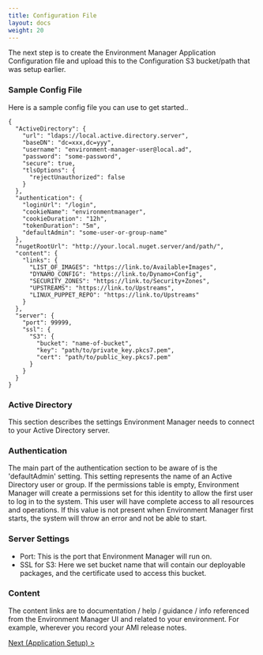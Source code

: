 ```yaml
---
title: Configuration File
layout: docs
weight: 20
---
```


The next step is to create the Environment Manager Application Configuration file and upload this to the Configuration S3 bucket/path that was setup earlier.

### Sample Config File

Here is a sample config file you can use to get started..

```
{
  "ActiveDirectory": {
    "url": "ldaps://local.active.directory.server",
    "baseDN": "dc=xxx,dc=yyy",
    "username": "environment-manager-user@local.ad",
    "password": "some-password",
    "secure": true,
    "tlsOptions": {
      "rejectUnauthorized": false
    }
  },
  "authentication": {
    "loginUrl": "/login",
    "cookieName": "environmentmanager",
    "cookieDuration": "12h",
    "tokenDuration": "5m",
    "defaultAdmin": "some-user-or-group-name"
  },
  "nugetRootUrl": "http://your.local.nuget.server/and/path/",
  "content": {
    "links": {
      "LIST_OF_IMAGES": "https://link.to/Available+Images",
      "DYNAMO_CONFIG": "https://link.to/Dynamo+Config",
      "SECURITY_ZONES": "https://link.to/Security+Zones",
      "UPSTREAMS": "https://link.to/Upstreams",
      "LINUX_PUPPET_REPO": "https://link.to/Upstreams"
    }
  },
  "server": {
    "port": 99999,
    "ssl": {
      "S3": {
        "bucket": "name-of-bucket",
        "key": "path/to/private_key.pkcs7.pem",
        "cert": "path/to/public_key.pkcs7.pem"
      }
    }
  }
}
```

### Active Directory

This section describes the settings Environment Manager needs to connect to your Active Directory server.

### Authentication

The main part of the authentication section to be aware of is the 'defaultAdmin' setting. This setting represents the name of an Active Directory user or group. If the permissions table is empty, Environment Manager will create a permissions set for this identity to allow the first user to log in to the system. This user will have complete access to all resources and operations. If this value is not present when Environment Manager first starts, the system will throw an error and not be able to start.

### Server Settings

- Port: This is the port that Environment Manager will run on.
- SSL for S3: Here we set bucket name that will contain our deployable packages, and the certificate used to access this bucket.

### Content

The content links are to documentation / help / guidance / info referenced from the Environment Manager UI and related to your environment. For example, wherever you record your AMI release notes.

[Next (Application Setup) >](/environment-manager/docs/app-setup/em-installation)